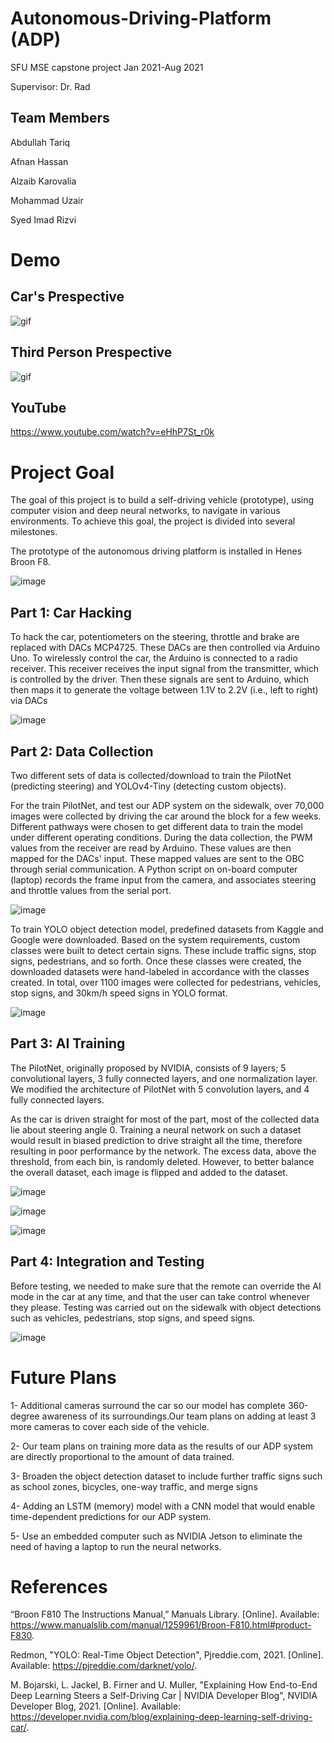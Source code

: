 # Autonomous-Driving-Platform (ADP)
SFU MSE capstone project Jan 2021-Aug 2021 

Supervisor: Dr. Rad 

## Team Members
Abdullah Tariq

Afnan Hassan 

Alzaib Karovalia

Mohammad Uzair

Syed Imad Rizvi

# Demo

## Car's Prespective

![gif](Demo/demo1.gif)

## Third Person Prespective
![gif](Demo/demo2.gif)

## YouTube

https://www.youtube.com/watch?v=eHhP7St_r0k


# Project Goal
The goal of this project is to build a self-driving vehicle (prototype), using computer vision and deep neural networks, to navigate in various environments. To achieve this goal, the project is divided into several milestones. 

The prototype of the autonomous driving platform is installed in Henes Broon F8.

![image](https://user-images.githubusercontent.com/46413396/129677302-53f791e4-fb5f-4188-af04-75292db8469e.png)



## Part 1: Car Hacking

To hack the car, potentiometers on the steering, throttle and brake are replaced with DACs MCP4725. These DACs are then controlled via Arduino Uno. To wirelessly control the car, the Arduino is connected to a radio receiver. This receiver receives the input signal from the transmitter, which is controlled by the driver. Then these signals are sent to Arduino, which then maps it to generate the voltage between 1.1V to 2.2V (i.e., left to right) via DACs

![image](https://user-images.githubusercontent.com/46413396/129677372-3a1a43b0-68c4-4e37-a7bf-42a5afb181f0.png)

## Part 2: Data Collection

Two different sets of data is collected/download to train the PilotNet (predicting steering) and YOLOv4-Tiny (detecting custom objects).

For the train PilotNet, and test our ADP system on the sidewalk, over 70,000 images were collected by driving the car around the block for a few weeks. Different pathways were chosen to get different data to train the model under different operating conditions. During the data collection, the PWM values from the receiver are read by Arduino. These values are then mapped for the DACs' input. These mapped values are sent to the OBC through serial communication. A Python script on on-board computer (laptop) records the frame input from the camera, and associates steering and throttle values from the serial port.

![image](https://user-images.githubusercontent.com/46413396/129677439-5fc3fdc1-33bb-46e1-a39e-af1ec4e1033a.png)

To train YOLO object detection model, predefined datasets from Kaggle and Google were downloaded. Based on the system requirements, custom classes were built to detect certain signs. These include traffic signs, stop signs, pedestrians, and so forth. Once these classes were created, the downloaded datasets were hand-labeled in accordance with the classes created. In total, over 1100 images were collected for pedestrians, vehicles, stop signs, and 30km/h speed signs in YOLO format. 

![image](https://user-images.githubusercontent.com/46413396/129677465-08db75f8-6009-4fa1-93c3-fca28584513c.png)

## Part 3: AI Training 

The PilotNet, originally proposed by NVIDIA, consists of 9 layers; 5 convolutional layers, 3 fully connected layers, and one normalization layer. We modified the architecture of PilotNet with 5 convolution layers, and 4 fully connected layers. 

As the car is driven straight for most of the part, most of the collected data lie about steering angle 0. Training a neural network on such a dataset would result in biased prediction to drive straight all the time, therefore resulting in poor performance by the network. The excess data, above the threshold, from each bin, is randomly deleted. However, to better balance the overall dataset, each image is flipped and added to the dataset.

![image](https://user-images.githubusercontent.com/46413396/129677498-889687b7-cd6b-450b-81e8-943a23bd4c25.png)

![image](https://user-images.githubusercontent.com/46413396/129677528-951ef526-5422-40bd-a644-3a945be96915.png)

![image](https://user-images.githubusercontent.com/46413396/129677981-b00dc76e-8a76-4bb9-8175-6f313f4b449e.png)

## Part 4: Integration and Testing  

Before testing, we needed to make sure that the remote can override the AI mode in the car at any time, and that the user can take control whenever they please. Testing was carried out on the sidewalk with object detections such as vehicles, pedestrians, stop signs, and speed signs. 

![image](https://user-images.githubusercontent.com/46413396/129678151-5889f71e-eb29-469b-b69c-0e6300812999.png)

# Future Plans
1- Additional cameras surround the car so our model has complete 360-degree awareness of its surroundings.Our team plans on adding at least 3 more cameras to cover each side of the vehicle.

2- Our team plans on training more data as the results of our ADP system are directly proportional to the amount of data trained. 

3- Broaden the object detection dataset to include further traffic signs such as school zones, bicycles, one-way traffic, and merge signs

4- Adding an LSTM (memory) model with a CNN model that would enable time-dependent predictions for our ADP system.

5- Use an embedded computer such as NVIDIA Jetson to eliminate the need of having a laptop to run the neural networks. 

# References

“Broon F810 The Instructions Manual,” Manuals Library. [Online]. Available: https://www.manualslib.com/manual/1259961/Broon-F810.html#product-F830.

Redmon, "YOLO: Real-Time Object Detection", Pjreddie.com, 2021. [Online]. Available: https://pjreddie.com/darknet/yolo/.

M. Bojarski, L. Jackel, B. Firner and U. Muller, "Explaining How End-to-End Deep Learning Steers a Self-Driving Car | NVIDIA Developer Blog", NVIDIA Developer Blog, 2021. [Online]. Available: https://developer.nvidia.com/blog/explaining-deep-learning-self-driving-car/.
